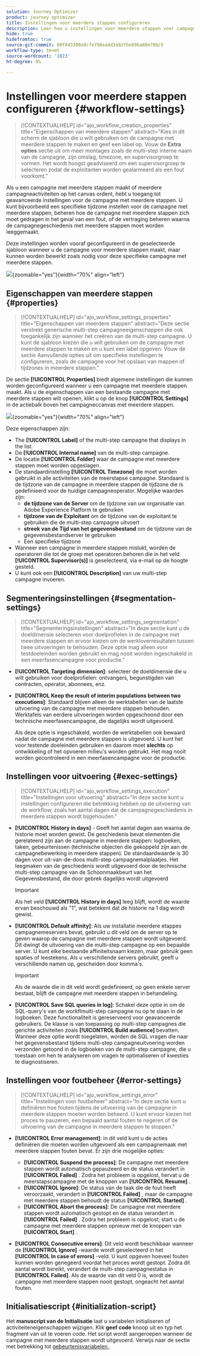 ```yaml
---
solution: Journey Optimizer
product: journey optimizer
title: Instellingen voor meerdere stappen configureren
description: Leer hoe u instellingen voor meerdere stappen voor campagnes configureert met Adobe Journey Optimizer
hide: true
hidefromtoc: true
source-git-commit: 00f843300a9cfe798ea4d3a92fbe89ba80e70bc5
workflow-type: tm+mt
source-wordcount: '1023'
ht-degree: 0%

---
```



# Instellingen voor meerdere stappen configureren {#workflow-settings}

>[!CONTEXTUALHELP]
>id="ajo_workflow_creation_properties"
>title="Eigenschappen van meerdere stappen"
>abstract="Kies in dit scherm de sjabloon die u wilt gebruiken om de campagne met meerdere stappen te maken en geef een label op. Vouw de **Extra opties** sectie uit om meer montages zoals de multi-step interne naam van de campagne, zijn omslag, timezone, en supervisorgroep te vormen. Het wordt hoogst geadviseerd om een supervisorgroep te selecteren zodat de exploitanten worden gealarmeerd als een fout voorkomt."

Als u een campagne met meerdere stappen maakt of meerdere campagneactiviteiten op het canvas ordent, hebt u toegang tot geavanceerde instellingen voor de campagne met meerdere stappen. U kunt bijvoorbeeld een specifieke tijdzone instellen voor de campagne met meerdere stappen, beheren hoe de campagne met meerdere stappen zich moet gedragen in het geval van een fout, of de vertraging beheren waarna de campagnegeschiedenis met meerdere stappen moet worden leeggemaakt.

Deze instellingen worden vooraf geconfigureerd in de geselecteerde sjabloon wanneer u de campagne voor meerdere stappen maakt, maar kunnen worden bewerkt zoals nodig voor deze specifieke campagne met meerdere stappen.

![](assets/workflow-settings-button.png){zoomable="yes"}{width="70%" align="left"}

## Eigenschappen van meerdere stappen {#properties}

>[!CONTEXTUALHELP]
>id="ajo_workflow_settings_properties"
>title="Eigenschappen van meerdere stappen"
>abstract="Deze sectie verstrekt generische multi-step campagneeigenschappen die ook toegankelijk zijn wanneer het creëren van de multi-step campagne. U kunt de sjabloon kiezen die u wilt gebruiken om de campagne met meerdere stappen te maken en u kunt een label opgeven. Vouw de sectie Aanvullende opties uit om specifieke instellingen te configureren, zoals de campagne voor het opslaan van mappen of tijdzones in meerdere stappen."

De sectie **[!UICONTROL Properties]** biedt algemene instellingen die kunnen worden geconfigureerd wanneer u een campagne met meerdere stappen maakt. Als u de eigenschappen van een bestaande campagne met meerdere stappen wilt openen, klikt u op de knop **[!UICONTROL Settings]** in de actiebalk boven het campagneccanvas met meerdere stappen.


![](assets/workflow-settings.png){zoomable="yes"}{width="70%" align="left"}


Deze eigenschappen zijn:

* The **[!UICONTROL Label]** of the multi-step campagne that displays in the list.
* De **[!UICONTROL Internal name]** van de multi-step campagne.
* De locatie **[!UICONTROL Folder]** waar de campagne met meerdere stappen moet worden opgeslagen.
* De standaardinstelling **[!UICONTROL Timezone]** die moet worden gebruikt in alle activiteiten van de meerstapse campagne. Standaard is de tijdzone van de campagne in meerdere stappen de tijdzone die is gedefinieerd voor de huidige campagneoperator.
Mogelijke waarden zijn:
   * **de tijdzone van de Server** om de tijdzone van uw organisatie van Adobe Experience Platform te gebruiken
   * **tijdzone van de Exploitant** om de tijdzone van de exploitant te gebruiken die de multi-step campagne uitvoert
   * **streek van de Tijd van het gegevensbestand** om de tijdzone van de gegevensbestandserver te gebruiken
   * Een specifieke tijdzone
* Wanneer een campagne in meerdere stappen mislukt, worden de operatoren die tot de groep met operatoren behoren die in het veld **[!UICONTROL Supervisor(s)]** is geselecteerd, via e-mail op de hoogte gesteld.
* U kunt ook een **[!UICONTROL Description]** van uw multi-step campagne invoeren.

## Segmenteringsinstellingen  {#segmentation-settings}

>[!CONTEXTUALHELP]
>id="ajo_workflow_settings_segmentation"
>title="Segmenteringsinstellingen"
>abstract="In deze sectie kunt u de doeldimensie selecteren voor doelprofielen in de campagne met meerdere stappen en ervoor kiezen om de werkloverresultaten tussen twee uitvoeringen te behouden. Deze optie mag alleen voor testdoeleinden worden gebruikt en mag nooit worden ingeschakeld in een meerfasencampagne voor productie."

* **[!UICONTROL Targeting dimension]**: selecteer de doeldimensie die u wilt gebruiken voor doelprofielen: ontvangers, begunstigden van contracten, operator, abonnees, enz.

* **[!UICONTROL Keep the result of interim populations between two executions]**: Standaard blijven alleen de werktabellen van de laatste uitvoering van de campagne met meerdere stappen behouden. Werktafels van eerdere uitvoeringen worden opgeschoond door een technische meerfasencampagne, die dagelijks wordt uitgevoerd.

  Als deze optie is ingeschakeld, worden de werktabellen ook bewaard nadat de campagne met meerdere stappen is uitgevoerd. U kunt het voor testende doeleinden gebruiken en daarom moet **slechts** op ontwikkeling of het opvoeren milieu&#39;s worden gebruikt. Het mag nooit worden gecontroleerd in een meerfasencampagne voor de productie.

## Instellingen voor uitvoering  {#exec-settings}

>[!CONTEXTUALHELP]
>id="ajo_workflow_settings_execution"
>title="Instellingen voor uitvoering"
>abstract="In deze sectie kunt u instellingen configureren die betrekking hebben op de uitvoering van de workflow, zoals het aantal dagen dat de campagnegeschiedenis in meerdere stappen wordt bijgehouden."

* **[!UICONTROL History in days]** - Geeft het aantal dagen aan waarna de historie moet worden gewist. De geschiedenis bevat elementen die gerelateerd zijn aan de campagne in meerdere stappen: logboeken, taken, gebeurtenissen (technische objecten die gekoppeld zijn aan de campagnebewerking in meerdere stappen). De standaardwaarde is 30 dagen voor uit-van-de-doos multi-step campagnemalplaatjes. Het leegmaken van de geschiedenis wordt uitgevoerd door de technische multi-step campagne van de Schoonmaakbeurt van het Gegevensbestand, die door gebrek dagelijks wordt uitgevoerd

  >[!IMPORTANT]
  >
  >Als het veld **[!UICONTROL History in days]** leeg blijft, wordt de waarde ervan beschouwd als &quot;1&quot;, wat betekent dat de historie na 1 dag wordt gewist.

* **[!UICONTROL Default affinity]**: Als uw installatie meerdere etappes campagnemeservers bevat, gebruikt u dit veld om de server op te geven waarop de campagne met meerdere stappen wordt uitgevoerd. Dit dwingt de uitvoering van die multi-step campagne op een bepaalde server. U kunt elke bestaande affiniteitsnaam kiezen, maar gebruik geen spaties of leestekens. Als u verschillende servers gebruikt, geeft u verschillende namen op, gescheiden door komma&#39;s.

  >[!IMPORTANT]
  >
  >Als de waarde die in dit veld wordt gedefinieerd, op geen enkele server bestaat, blijft de campagne met meerdere stappen in behandeling.


* **[!UICONTROL Save SQL queries in log]**: Schakel deze optie in om de SQL-query&#39;s van de workflmulti-step campagne nu op te slaan in de logboeken. Deze functionaliteit is gereserveerd voor geavanceerde gebruikers. De klasse is van toepassing op multi-step campagnes die gerichte activiteiten zoals **[!UICONTROL Build audience]** bevatten. Wanneer deze optie wordt toegelaten, worden de SQL vragen die naar het gegevensbestand tijdens multi-step campagneuitvoering worden verzonden getoond in de logboeken van de multi-step campagne, die u toestaan om hen te analyseren om vragen te optimaliseren of kwesties te diagnostiseren.

## Instellingen voor foutbeheer  {#error-settings}

>[!CONTEXTUALHELP]
>id="ajo_workflow_settings_error"
>title="Instellingen voor foutbeheer"
>abstract="In deze sectie kunt u definiëren hoe fouten tijdens de uitvoering van de campagne in meerdere stappen moeten worden beheerd. U kunt ervoor kiezen het proces te pauzeren, een bepaald aantal fouten te negeren of de uitvoering van de campagne in meerdere stappen te stoppen."

* **[!UICONTROL Error management]**: in dit veld kunt u de acties definiëren die moeten worden uitgevoerd als een campagnemaak met meerdere stappen fouten bevat. Er zijn drie mogelijke opties:

   * **[!UICONTROL Suspend the process]**: De campagne met meerdere stappen wordt automatisch gepauzeerd en de status verandert in **[!UICONTROL Failed]** . Zodra het probleem is opgelost, hervat u de meerstapscampagne met de knoppen van **[!UICONTROL Resume]** .
   * **[!UICONTROL Ignore]**: De status van de taak die de fout heeft veroorzaakt, verandert in **[!UICONTROL Failed]** , maar de campagne met meerdere stappen behoudt de status **[!UICONTROL Started]** . <!-- TO ADD ONCE SCHEUDLER IS AVAILABLE This configuration is relevant for recurring tasks: if the branch includes a scheduler, it will start normally next time the workflow is executed.-->
   * **[!UICONTROL Abort the process]**: De campagne met meerdere stappen wordt automatisch gestopt en de status verandert in **[!UICONTROL Failed]** . Zodra het probleem is opgelost, start u de campagne met meerdere stappen opnieuw met de knoppen van **[!UICONTROL Start]** .

* **[!UICONTROL Consecutive errors]**: Dit veld wordt beschikbaar wanneer de **[!UICONTROL Ignore]** -waarde wordt geselecteerd in het **[!UICONTROL In case of errors]** -veld. U kunt opgeven hoeveel fouten kunnen worden genegeerd voordat het proces wordt gestopt. Zodra dit aantal wordt bereikt, verandert de multi-step campagnestatus in **[!UICONTROL Failed]**. Als de waarde van dit veld 0 is, wordt de campagne met meerdere stappen nooit gestopt, ongeacht het aantal fouten.

## Initialisatiescript {#initialization-script}

Het **manuscript van de Initialisatie** laat u variabelen initialiseren of activiteiteneigenschappen wijzigen. Klik **geef code** knoop uit en typ het fragment van uit te voeren code. Het script wordt aangeroepen wanneer de campagne met meerdere stappen wordt uitgevoerd. Verwijs naar de sectie met betrekking tot [ gebeurtenisvariabelen ](event-variables.md).

